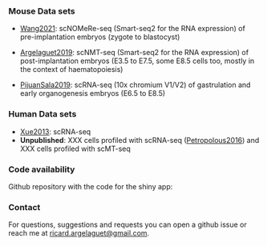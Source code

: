 
### Mouse Data sets

- [Wang2021](https://www.nature.com/articles/s41467-021-21409-8): scNOMeRe-seq (Smart-seq2 for the RNA expression) of pre-implantation embryos (zygote to blastocyst)

- [Argelaguet2019](https://www.nature.com/articles/s41586-019-1825-8): scNMT-seq (Smart-seq2 for the RNA expression) of post-implantation embryos (E3.5 to E7.5, some E8.5 cells too, mostly in the context of haematopoiesis)

- [PijuanSala2019](https://www.nature.com/articles/s41586-019-0933-9): scRNA-seq (10x chromium V1/V2) of gastrulation and early organogenesis embryos (E6.5 to E8.5)

### Human Data sets

<!-- - [Yan2013](https://www.nature.com/articles/nsmb.2660): scRNA-seq -->
- [Xue2013](https://pubmed.ncbi.nlm.nih.gov/23892778/): scRNA-seq
- **Unpublished**: XXX cells profiled with scRNA-seq ([Petropolous2016](https://www.cell.com/fulltext/S0092-8674(16)30280-X)) and XXX cells profiled with scMT-seq

### Code availability
Github repository with the code for the shiny app: 
<!-- ### Data availability -->
<!-- Raw data is available at [GEO: GSE204908](https://www.ncbi.nlm.nih.gov/geo/query/acc.cgi?acc=GSE204908).   -->
<!-- Links to the parsed data objects is available in the github repository above. -->


### Contact

For questions, suggestions and requests you can open a github issue or reach me at ricard.argelaguet@gmail.com.